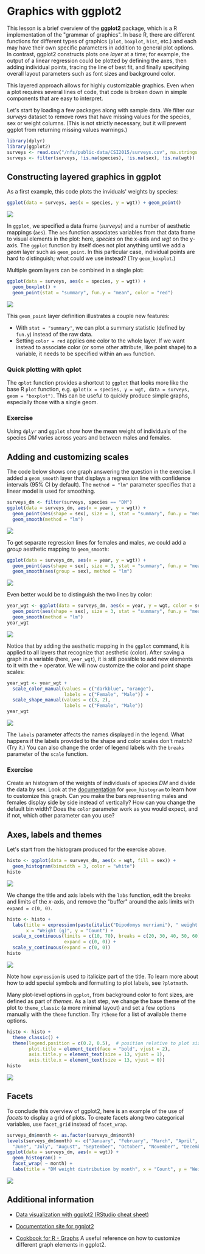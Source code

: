 Graphics with ggplot2
=====================

This lesson is a brief overview of the **ggplot2** package, which is a R implementation of the "grammar of graphics". In base R, there are different functions for different types of graphics (`plot`, `boxplot`, `hist`, etc.) and each may have their own specific parameters in addition to general plot options. In contrast, ggplot2 constructs plots one *layer* at a time; for example, the output of a linear regression could be plotted by defining the axes, then adding individual points, tracing the line of best fit, and finally specifying overall layout parameters such as font sizes and background color.

This layered approach allows for highly customizable graphics. Even when a plot requires several lines of code, that code is broken down in simple components that are easy to interpret.

Let's start by loading a few packages along with sample data. We filter our *surveys* dataset to remove rows that have missing values for the species, sex or weight columns. (This is not strictly necessary, but it will prevent ggplot from returning missing values warnings.)

``` r
library(dplyr)
library(ggplot2)
surveys <- read.csv("/nfs/public-data/CSI2015/surveys.csv", na.strings = "")
surveys <- filter(surveys, !is.na(species), !is.na(sex), !is.na(wgt))
```

Constructing layered graphics in ggplot
---------------------------------------

As a first example, this code plots the inviduals' weights by species:

``` r
ggplot(data = surveys, aes(x = species, y = wgt)) + geom_point()
```

![](ggplot2_files/figure-markdown_github/plot_pt-1.png)

In `ggplot`, we specified a data frame (*surveys*) and a number of aesthetic mappings (`aes`). The `aes` function associates variables from that data frame to visual elements in the plot: here, *species* on the x-axis and *wgt* on the y-axis. The `ggplot` function by itself does not plot anything until we add a *geom* layer such as `geom_point`. In this particular case, individual points are hard to distinguish; what could we use instead? (Try `geom_boxplot`.)

Multiple geom layers can be combined in a single plot:

``` r
ggplot(data = surveys, aes(x = species, y = wgt)) + 
  geom_boxplot() +
  geom_point(stat = "summary", fun.y = "mean", color = "red")
```

![](ggplot2_files/figure-markdown_github/plot_box-1.png)

This `geom_point` layer definition illustrates a couple new features:

-   With `stat = "summary"`, we can plot a summary statistic (defined by `fun.y`) instead of the raw data.
-   Setting `color = red` applies one color to the whole layer. If we want instead to associate color (or some other attribute, like point shape) to a variable, it needs to be specified within an `aes` function.

### Quick plotting with qplot

The `qplot` function provides a shortcut to `ggplot` that looks more like the base R `plot` function, e.g. `qplot(x = species, y = wgt, data = surveys, geom = "boxplot")`. This can be useful to quickly produce simple graphs, especially those with a single geom.

### Exercise

Using `dplyr` and `ggplot` show how the mean weight of individuals of the species *DM* varies across years and between males and females.

Adding and customizing scales
-----------------------------

The code below shows one graph answering the question in the exercise. I added a `geom_smooth` layer that displays a regression line with confidence intervals (95% CI by default). The `method = "lm"` parameter specifies that a linear model is used for smoothing.

``` r
surveys_dm <- filter(surveys, species == "DM")
ggplot(data = surveys_dm, aes(x = year, y = wgt)) + 
  geom_point(aes(shape = sex), size = 3, stat = "summary", fun.y = "mean") +
  geom_smooth(method = "lm")
```

![](ggplot2_files/figure-markdown_github/plot_lm-1.png)

To get separate regression lines for females and males, we could add a *group* aesthetic mapping to `geom_smooth`:

``` r
ggplot(data = surveys_dm, aes(x = year, y = wgt)) + 
  geom_point(aes(shape = sex), size = 3, stat = "summary", fun.y = "mean") +
  geom_smooth(aes(group = sex), method = "lm")
```

![](ggplot2_files/figure-markdown_github/plot_lm_group-1.png)

Even better would be to distinguish the two lines by color:

``` r
year_wgt <- ggplot(data = surveys_dm, aes(x = year, y = wgt, color = sex)) + 
  geom_point(aes(shape = sex), size = 3, stat = "summary", fun.y = "mean") +
  geom_smooth(method = "lm")
year_wgt
```

![](ggplot2_files/figure-markdown_github/plot_lm_color-1.png)

Notice that by adding the aesthetic mapping in the `ggplot` command, it is applied to all layers that recognize that aesthetic (color). After saving a graph in a variable (here, `year_wgt`), it is still possible to add new elements to it with the `+` operator. We will now customize the color and point shape scales:

``` r
year_wgt <- year_wgt +
  scale_color_manual(values = c("darkblue", "orange"),
                     labels = c("Female", "Male")) +
  scale_shape_manual(values = c(3, 2),
                     labels = c("Female", "Male"))
year_wgt  
```

![](ggplot2_files/figure-markdown_github/plot_lm_scales-1.png)

The `labels` parameter affects the names displayed in the legend. What happens if the labels provided to the shape and color scales don't match? (Try it.) You can also change the order of legend labels with the `breaks` parameter of the `scale` function.

### Exercise

Create an histogram of the weights of individuals of species *DM* and divide the data by sex. Look at the [documentation](http://docs.ggplot2.org/current/geom_histogram.html) for `geom_histogram` to learn how to customize this graph. Can you make the bars representing males and females display side by side instead of vertically? How can you change the default bin width? Does the `color` parameter work as you would expect, and if not, which other parameter can you use?

Axes, labels and themes
-----------------------

Let's start from the histogram produced for the exercise above.

``` r
histo <- ggplot(data = surveys_dm, aes(x = wgt, fill = sex)) +
  geom_histogram(binwidth = 3, color = "white")
histo
```

![](ggplot2_files/figure-markdown_github/plot_hist-1.png)

We change the title and axis labels with the `labs` function, edit the breaks and limits of the *x*-axis, and remove the "buffer" around the axis limits with `expand = c(0, 0)`.

``` r
histo <- histo + 
  labs(title = expression(paste(italic("Dipodomys merriami"), " weight distribution")),
       x = "Weight (g)", y = "Count") +
  scale_x_continuous(limits = c(10, 70), breaks = c(20, 30, 40, 50, 60), 
                     expand = c(0, 0)) +
  scale_y_continuous(expand = c(0, 0))
histo
```

![](ggplot2_files/figure-markdown_github/plot_hist_axes-1.png)

Note how `expression` is used to italicize part of the title. To learn more about how to add special symbols and formatting to plot labels, see `?plotmath`.

Many plot-level options in `ggplot`, from background color to font sizes, are defined as part of *themes*. As a last step, we change the base theme of the plot to `theme_classic` (a more minimal layout) and set a few options manually with the `theme` function. Try `?theme` for a list of available theme options.

``` r
histo <- histo +
  theme_classic() +
  theme(legend.position = c(0.2, 0.5),  # position relative to plot size (i.e. between 0 and 1)
        plot.title = element_text(face = "bold", vjust = 2),
        axis.title.y = element_text(size = 13, vjust = 1), 
        axis.title.x = element_text(size = 13, vjust = 0))
histo
```

![](ggplot2_files/figure-markdown_github/plot_hist_themes-1.png)

Facets
------

To conclude this overview of ggplot2, here is an example of the use of *facets* to display a grid of plots. To create facets along two categorical variables, use `facet_grid` instead of `facet_wrap`.

``` r
surveys_dm$month <- as.factor(surveys_dm$month)
levels(surveys_dm$month) <- c("January", "February", "March", "April", "May",  
  "June", "July", "August", "September", "October", "November", "December")
ggplot(data = surveys_dm, aes(x = wgt)) +
  geom_histogram() +
  facet_wrap( ~ month) +
  labs(title = "DM weight distribution by month", x = "Count", y = "Weight (g)")
```

![](ggplot2_files/figure-markdown_github/plot_facets-1.png)

Additional information
----------------------

-   [Data visualization with ggplot2 (RStudio cheat sheet)](http://www.rstudio.com/wp-content/uploads/2015/03/ggplot2-cheatsheet.pdf)

-   [Documentation site for ggplot2](http://docs.ggplot2.org)

-   [Cookbook for R - Graphs](http://www.cookbook-r.com/Graphs/) A useful reference on how to customize different graph elements in ggplot2.

